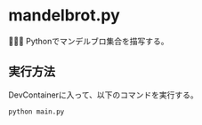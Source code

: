 # mandelbrot.py

🦑🦑🦑 Pythonでマンデルブロ集合を描写する。  

## 実行方法

DevContainerに入って、以下のコマンドを実行する。  

```shell
python main.py
```
